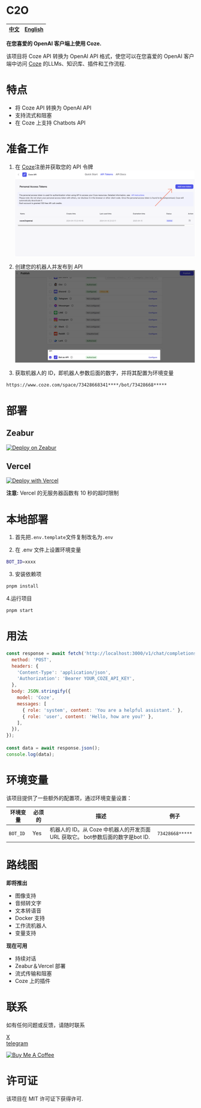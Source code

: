 # C2O
| <a href="https://github.com/He0607/coze2openai/blob/main/README.md">中文</a> | <a href="https://github.com/He0607/coze2openai/blob/main/README_EN.md">English</a> | 
| --- | --- |

**在您喜爱的 OpenAI 客户端上使用 Coze.**

该项目将 Coze API 转换为 OpenAI API 格式，使您可以在您喜爱的 OpenAI 客户端中访问 [Coze](https://www.coze.com) 的LLMs、知识库、插件和工作流程.

# 特点
- 将 Coze API 转换为 OpenAI API
- 支持流式和阻塞
- 在 Coze 上支持 Chatbots API

# 准备工作
1. 在 [Coze](https://www.coze.com)注册并获取您的 API 令牌
![cozeapitoken](pictures/token.png)

2. 创建您的机器人并发布到 API
![cozeapi](pictures/api.png)

3. 获取机器人的 ID，即机器人参数后面的数字，并将其配置为环境变量
```bash
https://www.coze.com/space/73428668341****/bot/73428668*****
```

# 部署
## Zeabur
[![Deploy on Zeabur](https://zeabur.com/button.svg)](https://zeabur.com/templates/BZ515Z?referralCode=fatwang2)

## Vercel
[![Deploy with Vercel](https://vercel.com/button)](https://vercel.com/new/clone?repository-url=https://github.com/fatwang2/coze2openai&env=BOT_ID&envDescription=COZE_BOT_ID)

**注意:** Vercel 的无服务器函数有 10 秒的超时限制

# 本地部署
1. 首先把`.env.template`文件复制改名为`.env`

2. 在 .env 文件上设置环境变量
```bash
BOT_ID=xxxx
```

3. 安装依赖项
```bash
pnpm install
```

4.运行项目
```bash
pnpm start
```

# 用法
```JavaScript
const response = await fetch('http://localhost:3000/v1/chat/completions', {
  method: 'POST',
  headers: {
    'Content-Type': 'application/json',
    'Authorization': 'Bearer YOUR_COZE_API_KEY',
  },
  body: JSON.stringify({
    model: 'Coze',
    messages: [
      { role: 'system', content: 'You are a helpful assistant.' },
      { role: 'user', content: 'Hello, how are you?' },
    ],
  }),
});

const data = await response.json();
console.log(data);
```
# 环境变量
该项目提供了一些额外的配置项，通过环境变量设置：

| 环境变量 | 必须的 | 描述                                                                                                                                                               | 例子                                                                                                              |
| -------------------- | -------- | ------------------------------------------------------------------------------------------------------------------------------------------------------------------------- | -------------------------------------------------------------------------------------------------------------------- |
| `BOT_ID`     | Yes      | 机器人的 ID。从 Coze 中机器人的开发页面 URL 获取它。 bot参数后面的数字是bot ID.| `73428668*****`|

# 路线图
**即将推出**
*   图像支持
*   音频转文字
*   文本转语音
*   Docker 支持
*   工作流机器人
*   变量支持

**现在可用**
*   持续对话
*   Zeabur＆Vercel 部署
*   流式传输和阻塞
*   Coze 上的插件

# 联系
如有任何问题或反馈，请随时联系

[X](https://sum4all.site/twitter)\
[telegram](https://sum4all.site/telegram)

<a href="https://www.buymeacoffee.com/fatwang2" target="_blank"><img src="https://cdn.buymeacoffee.com/buttons/v2/default-yellow.png" alt="Buy Me A Coffee" style="height: 60px !important;width: 217px !important;" ></a>

# 许可证
该项目在 MIT 许可证下获得许可.
